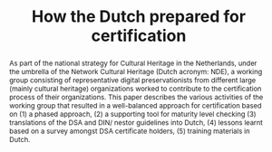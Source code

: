 ---
abstract: 'As  part  of  the  national  strategy  for  Cultural  Heritage  in  the
  Netherlands, under the umbrella of the Network Cultural Heritage (Dutch    acronym:    NDE),
  a working    group    consisting    of representative digital preservationists from
  different large  (mainly cultural   heritage)   organizations   worked   to   contribute   to   the
  certification process of their organizations. This paper describes the various  activities  of  the  working  group  that  resulted  in  a  well-balanced
  approach for certification based on (1) a phased approach, (2) a supporting tool
  for maturity level checking (3) translations of the DSA and DIN/ nestor guidelines
  into Dutch, (4) lessons learnt based  on  a  survey  amongst  DSA  certificate  holders,  (5)  training
  materials in Dutch.'
creators:
- Sierman, Barbara
- Waterman, Kees
date: null
document_url: https://services.phaidra.univie.ac.at/api/object/o:931056/download
grand_parent: iPRES
institutions:
- KB National Library of the Netherlands
- DANS
keywords:
- kyoto
- certification
- dsa
- nestor
- trust
- trusted   digital   repositories
- cultural heritage
landing_page_url: https://phaidra.univie.ac.at/o:931056
language: eng
layout: publication
license: CC BY-SA 4.0 International
notes_url: null
parent: iPRES 2017
presentation_url: null
publication_type: paper
size: 638332
source_name: iPRES
title: How the Dutch prepared for certification
year: 2017
---